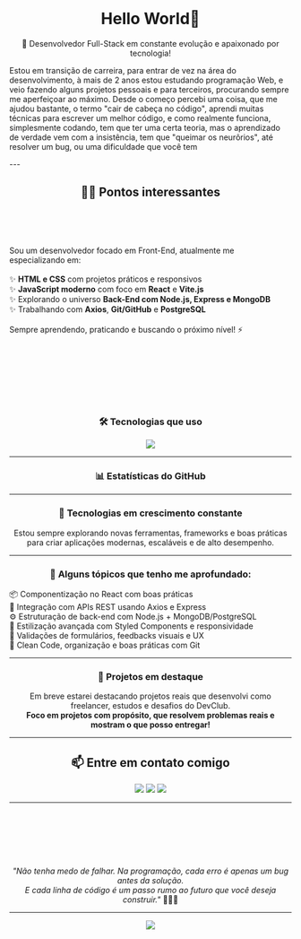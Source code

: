 <br>
<br>
<br>
<br>
<h1 align="center">Hello World👋</h1>

<p align="center">🚀 Desenvolvedor Full-Stack em constante evolução e apaixonado por tecnologia!</p>
<p>Estou em transição de carreira, para entrar de vez na área do desenvolvimento, à mais de 2 anos estou estudando programação Web,
e veio fazendo alguns projetos pessoais e para terceiros, procurando sempre me aperfeiçoar ao máximo.
Desde o começo percebi uma coisa, que me ajudou bastante, o termo "cair de cabeça no código", aprendi muitas técnicas para escrever um melhor código, e como realmente funciona, simplesmente codando,
tem que ter uma certa teoria, mas o aprendizado de verdade vem com a insistência, tem que "queimar os neurôrios", até resolver um bug, ou uma dificuldade que você tem</p>
---

<br>



<h2 align="center">👨‍💻 Pontos interessantes</h3>
<br>
<br>

<br>
<p>
Sou um desenvolvedor focado em Front-End, atualmente me especializando em:<br><br>
✨ <strong>HTML e CSS</strong> com projetos práticos e responsivos <br>
✨ <strong>JavaScript moderno</strong> com foco em <strong>React</strong> e <strong>Vite.js</strong><br>
✨ Explorando o universo <strong>Back-End com Node.js, Express e MongoDB</strong><br>
✨ Trabalhando com <strong>Axios</strong>, <strong>Git/GitHub</strong> e <strong>PostgreSQL</strong><br><br>
Sempre aprendendo, praticando e buscando o próximo nível! ⚡
</p>

<br>
<br>
<br>
<br>
<br>
<br>

<h3 align="center">🛠️ Tecnologias que uso</h3>

<p align="center">
  <img src="https://skillicons.dev/icons?i=html,css,js,react,vite,nodejs,express,mongodb,postgres,git,github,figma" />
</p>

---

<h3 align="center">📊 Estatísticas do GitHub</h3>


  ---

<h3 align="center">🚀 Tecnologias em crescimento constante</h3>

<p align="center">
  Estou sempre explorando novas ferramentas, frameworks e boas práticas para criar aplicações modernas, escaláveis e de alto desempenho.
</p>


---









<h3 align="center">🧰 Alguns tópicos que tenho me aprofundado:</h3>

<p>
📦 Componentização no React com boas práticas<br>
🔗 Integração com APIs REST usando Axios e Express<br>
⚙️ Estruturação de back-end com Node.js + MongoDB/PostgreSQL<br>
🎨 Estilização avançada com Styled Components e responsividade<br>
🧪 Validações de formulários, feedbacks visuais e UX<br>
🧠 Clean Code, organização e boas práticas com Git
</p>











---












<h3 align="center">📌 Projetos em destaque</h3>

<p align="center">
  Em breve estarei destacando projetos reais que desenvolvi como freelancer, estudos e desafios do DevClub.<br>
  <strong>Foco em projetos com propósito, que resolvem problemas reais e mostram o que posso entregar!</strong>
</p>












---

<h2 align="center">📫 Entre em contato comigo</h2>

<p align="center">
  <a href="https://www.linkedin.com/in/pedro-brandao-silva"><img src="https://img.shields.io/badge/LinkedIn%20-%230077B5.svg?style=for-the-badge&logo=linkedin&logoColor=white"/></a>
  <a href="mailto:redpig825@gmail.com"><img src="https://img.shields.io/badge/Gmail-D14836?style=for-the-badge&logo=gmail&logoColor=white"/></a>
  <a href="https://www.instagram.com/pedro_brandao_the/"><img src="https://img.shields.io/badge/Instagram-E4405F?style=for-the-badge&logo=instagram&logoColor=white"/></a>
</p>

---
<br>
<br>
<br>
<br>
<br>


<p align="center">
  <em>"Não tenha medo de falhar. Na programação, cada erro é apenas um bug antes da solução.<br>
  E cada linha de código é um passo rumo ao futuro que você deseja construir."</em> 👨‍💻🚀
</p>

---

<p align="center">
  <img src="https://capsule-render.vercel.app/api?type=waving&color=0e83cd&height=120&section=footer"/>
</p>
